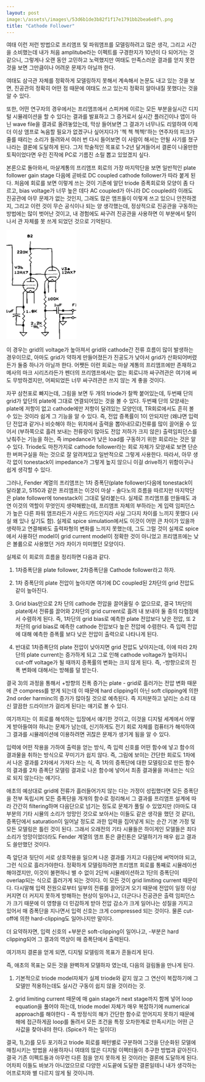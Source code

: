 ```yaml
---
layout: post
image:\/assets\/images\/53d6b1de3b82f1f17e1791bb2bea6e8f\.png
title: "Cathode Follower"
---
```



여태 이런 저런 방법으로 프리앰프 및 파워앰프를 모델링하려고 많은 생각, 그리고 시간을 소비했는데 내가 처음 amplitube라는 이펙트를 구경한지가 10년이 다 되어가는 것 같으니, 그렇게나 오랜 동안 고민하고 노력했지만 여태도 만족스러운 결과를 얻지 못한 것을 보면 그만큼이나 어려운 문제가 아닐까 한다. 




여태도 삼극관 자체를 정확하게 모델링하지 못해서 계속해서 논문도 내고 있는 것을 보면, 진공관의 정확히 어떤 점 때문에 여태도 쓰고 있는지 정확히 알아내질 못했다는 것을 알 수 있다. 




또한, 어떤 연구자의 경우에서는 프리앰프에서 스피커에 이르는 모든 부분을실시간 디지털 시뮬레이션을 할 수 있다는 결과를 발표하고 그 증거로서 실시간 플러긴이나 앱이 아닌 wave file을 결과로 올려놓았는데, 막상 들어보면 그 결과가 너무나도 리얼하여 이제 더 이상 앰프로 녹음할 필요가 없겠구나 싶어지다가 '첵 첵 첵첵!'하는 연주자의 피크가 줄를 때리는 소리가 들려와서 여러 번 다시 들어보면 이 사람이 해서는 안될 사기를 쳤구나라는 결론에 도달하게 된다. 그저 학술적인 목표로 1-2년 달겨들어서 결론이 나올만한 토픽이었다면 우린 진작에 PC로 기름진 소릴 뽑고 있었겠지 싶다.




본론으로 돌아와서, 마샬계통의 프리앰프 회로의 가장 마지막단을 보면 일반적인 plate follower gain stage 다음에 곧바로 DC coupled cathode follower가 따라 붙게 된다. 처음에 회로를 보면 이렇게 쓰는 것이 기존에 알던 triode 증폭회로와 모양이 좀 다르고, bias voltage가 너무 높은 데다 AC coupled가 아니라 DC coupled라 이래도 진공관에 아무 문제가 없는 것인지, 그래도 많은 앰프들이 이렇게 쓰고 있으니 안전하겠지, 그리고 이런 것이 무슨 공식이나 되는 양 생각했는데, 정상적으로 진공관을 구동하는 방법에는 많이 벗어난 것이고, 내 경험에도 싸구려 진공관을 사용하면 이 부분에서 탈이나서 관 자체를 못 쓰게 되었던 것으로 기억된다. 






![image](/assets/images/53d6b1de3b82f1f17e1791bb2bea6e8f.png)







이 경우는 grid의 voltage가 높아져서 grid와 cathode간 전류 흐름이 많이 발생하는 경우이므로, 아마도 grid가 약하게 만들어졌든가 진공도가 낮아서 grid가 산화되어버렸든가 둘중 하나가 아닐까 한다. 어쨋든 이런 회로는 마샬 계통의 프리앰프에만 존재하고 메사의 마크 시리즈라든가 펜더의 프리앰프에서는 없는 회로니까 싸구려관은 여기에 써도 무방하겠지만, 어찌되었든 너무 싸구려관은 쓰지 않는 게 좋을 것이다. 




자꾸 삼천포로 빠지는데, 그림을 보면 두 개의 triode가 찰짝 붙어있는데, 두번째 단의 grid가 앞단의 plate에 그대로 연결되어있는 것을 볼 수 있다. 두번째 단의 모양새는 plate에 저항이 없고 cathode에만 저항이 달려있는 모양인데, TR회로에서도 흔히 볼 수 있는 것이라 쉽게 그 기능을 알 수 있다. 즉, 전압 증폭률이 1이 안되지만 (왜냐면 입력단 전압과 같거나 비슷해야 하는 위치에서 출력을 뽑아내므로)전류를 많이 끌어올 수 있어서 (부하쪽으로 흘려 보내는 전류량이 많아도 전압 저하가 크지 않은) 출력임피던스를 낮춰주는 기능을 하는, 즉 impedance가 낮은 load를 구동하기 위한 회로라는 것은 알 수 있다. Triode도 마찬가지로 cathode follower라는 회로 자체가 모양새로 보면 단순한 버퍼구실을 하는 것으로 잘 알려져있고 일반적으로 그렇게 사용한다. 따라서, 아무 생각 없이 tonestack이 impedance가 그렇게 높지 않으니 이걸 drive하기 위함이구나 쉽게 생각할 수 있다. 




그러나, Fender 계열의 프리앰프는 1차 증폭단(plate follower)다음에 tonestack이 달라붙고, 5150과 같은 프리앰프는 이것이 마샬 - 솔다노의 흐름을 따르지만 마지막단은 plate follower에 tonestack이 그대로 달라붙는다. 실제로 프리앰프를 만들때도 과연 이것의 역할이 무엇인지 생략해봤는데, 프리앰프 자체의 부하라는 게 입력 임피던스가 높은 다른 파워 앰프라든가 사운드 카드인지라 사실 그다지 차이를 느끼지 못했다 (사실 왜 있나 싶기도 함). 실제로 spice simulation에서도 이것이 어떤 큰 차이가 있을까 생략하고 연결해봐도 출력파형의 변화를 느끼지 못했는데, 그도 그럴 것이 실제로 spice에서 사용하던 model이 grid current model이 정확한 것이 아니었고 프리앰프에는 낮은 볼륨으로 사용했던 거라 차이가 미미했던 모양이다.




실제로 이 회로의 흐름을 정리하면 다음과 같다.




1) 1차증폭단을 plate follower, 2차증폭단을 Cathode follower라고 하자.

2) 1차 증폭단의 plate 전압이 높아지면 여기에 DC coupled된 2차단의 grid 전압도 같이 높아진다.

3) Grid bias만으로 2차 단의 cathode 전압을 끌어올릴 수 없으므로, 결국 1차단의 plate에서 전류를 끌어와 2차단의 grid current로 흘려 내 보내야 둘 중의 타협점에서 수렴하게 된다. 즉, 1차단의 grid bias로 예측한 plate 전압보다 낮은 전압, 또 2차단의 grid bias로 예측한 cathode 전압보다 높은 전압에 수렴한다. 즉 입력 전압에 대해 예측한 증폭률 보다 낮은 전압이 출력으로 나타나게 된다.

4) 반대로 1차증폭단의 plate 전압이 낮아지면 grid 전압도 낮아지는데, 이에 따라 2차단의 plate current는 증가하게 되고 그로 인해 cathode voltage가 높아지니 cut-off voltage가 될 때까지 증폭률의 변화는 크지 않게 된다. 즉, -방향으로의 진폭 변화에 대해서는 방해를 덜 받는다.




결국 3)의 과정을 통해서 +방향의 진폭 증가는 plate - grid로 흘러가는 전압 변화 때문에 큰 compress를 받게 되는데 이 때문에 hard clipping이 아닌 soft clipping에 의한 2nd order harminc의 증가가 많아질 것으로 예측된다. 즉 지저분하고 날리는 소리 대신 깔끔한 드라이브가 걸리게 된다는 얘기로 볼 수 있다.




여기까지는 이 회로를 해석하는 입장에서 얘기한 것이고, 이것을 디지털 세계에서 어떻게 받아들여야 하냐는 문제가 남는데, 신기하게도 전기 회로 자체를 컴퓨터가 해석하여 그 결과를 시뮬레이션에 이용하려면 귀찮은 문제가 생기게 됨을 알 수 있다.




입력에 어떤 작용을 가하여 출력을 얻는 방식, 즉 입력 신호를 어떤 함수에 넣고 함수의 결과물을 취하는 방식으로 꾸미기가 쉽지 않다. 즉, 그림에 보이는 간단한 회로도 1차에서 나온 결과를 2차에서 가져다 쓰는 식, 즉 1차의 증폭단에 대한 모델링으로 만든 함수의 결과를 2차 증폭단 모델링 결과로 나온 함수에 넣어서 최종 결과물을 꺼내쓰는 식으로 되지 않는다는 얘기다. 




애초의 예상대로 grid에 전류가 흘러들어가지 않는 다는 가정이 성립했다면 모든 증폭단을 전부 독립시켜 모든 증폭단을 개개의 함수로 정리해서 그 결과를 프리앰프 설계에 따라 간간히 filtering하며 다음단으로 넘기는 정도로 문제가 풀릴 수 있었지만 (아마도 대부분의 기타 시뮬의 소리가 엉망인 것으로 보아서는 이들도 같은 생각을 했던 것 같다), 증폭단에서 saturation이 일어날 정도로 과한 입력을 집어넣게 되는 순간 기본 가정 및 모든 모델링은 틀린 것이 된다. 그래서 오래전의 기타 시뮬들은 하이게인 모델들은 죄다 소리가 엉망이었더라도 Fender 계열의 앰프 톤은 클린톤은 모델하기가 매우 쉽고 결과도 쓸만했던 것이다.




즉 앞단과 뒷단이 서로 상호작용을 일으켜 나온 결과를 가지고 다음단에 써먹어야 되고, 그런 식으로 흘러가야한다. 정확하게 모델링하려면 프리앰프 회로를 통째로 시뮬레이션해야겠지만, 이것이 불편하니 별 수 없이 2단씩 시뮬레이션하고 1단의 증폭단이 overlap되는 식으로 흘러가게 되는 것이다. 이 모든 것이 grid limiting current 때문이다. 다시말해 입력 전원으로부터 일부의 전류를 끌어당겨 오기 때문에 전압이 일정 이상 커지면 더 커지지 못하게 방해하는 현상이 일어나고, 더군다나 진공관은 출력 임피던스가 크기 때문에 이 영향을 더 민감하게 받아 전압 감소가 크게 일어나는 성질을 가지고 있어서 매 증폭단을 지나면서 입력 신호는 크게 compressed 되는 것이다. 물론 cut-off에 의한 hard-clipping도 일어나지만 말이다. 




더 요약하자면, 입력 신호의 +부분은 soft-clipping이 일어나고, -부분은 hard clipping되어 그 결과의 역상이 매 증폭단에서 출력된다. 




여기까지 결론을 얻게 되면, 디지털 모델링의 목표가 흔들리게 된다.




즉, 애초의 목표는 모든 것을 완벽하게 모델하자 였는데, 다음의 걸림돌을 만나게 된다.




1) 기본적으로 triode model자체가 실제 triode와 같지 않고 그 연산이 복잡하기에 그 모델만 적용하는데도 실시간 구동이 쉽지 않을 것이라는 것.

2) grid limiting current 때문에 매 gain stage가 next stage까지 함께 넣어 loop equation을 풀어야 하는데, triode model 자체가 매우 복잡하기에 numerical approach를 해야한다 - 즉 방정식의 해가 간단한 함수로 얻어지지 못하기 때문에 해에 접근하게끔 loop를 돌려서 모든 조건을 특정 오차한계로 만족시키는 어떤 근사값을 찾아내야 한다. (Spice가 하는 일이다)




결국, 1),2)를 모두 포기하고 triode 회로를 패턴별로 구분하여 그것을 단순화된 모델에 매칭시키는 방법을 사용하자니 여태의 많은 디지털 이펙터들이 추구한 방법과 같아진다. 결국 기존 이펙트들과 아무런 다른 점을 얻지 못하게 된 것이라는 결론에 도달하게 된다. 어차피 이들도 바보가 아니었으므로 다양한 시도끝에 도달한 결론일테니 내가 생각하는 어프로치와 별 다르지 않게 될 것이니까.





